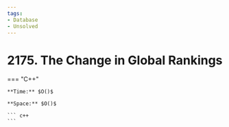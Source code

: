 ```yaml
---
tags:
- Database
- Unsolved
---
```



# 2175. The Change in Global Rankings

=== "C++"

    **Time:** $O()$

    **Space:** $O()$

    ``` c++
    ```